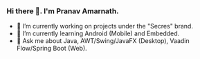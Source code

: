 ### Hi there 👋. I'm Pranav Amarnath.

- 🔭 I’m currently working on projects under the "Secres" brand.
- 🌱 I’m currently learning Android (Mobile) and Embedded.
- 💬 Ask me about Java, AWT/Swing/JavaFX (Desktop), Vaadin Flow/Spring Boot (Web).

<!--
[![Pranav's GitHub stats](https://github-readme-stats.vercel.app/api?username=PranavAmarnath&show_icons=true&count_private=true&bg_color=20,FFA500,FF7F50,FF6347)](https://github.com/anuraghazra/github-readme-stats)
[![Pranav's GitHub stats](https://github-readme-stats.vercel.app/api/top-langs/?username=PranavAmarnath&langs_count=3&bg_color=20,FFA500,FF7F50,FF6347)](https://github.com/anuraghazra/github-readme-stats)

**PranavAmarnath/PranavAmarnath** is a ✨ _special_ ✨ repository because its `README.md` (this file) appears on your GitHub profile.

Here are some ideas to get you started:

- 🔭 I’m currently working on different small projects under the "Secres" brand.
- 🌱 I’m currently learning Android (Mobile)
- 💬 Ask me about Java, AWT/Swing/JavaFX (Desktop), Vaadin Flow/Spring Boot (Web)
- 😄 Pronouns: he/him/his
- ⚡ Fun fact: I have no idea when/where I came up with the "Secres" brand, but I've used it ever since. It is not an acronym.

-->
